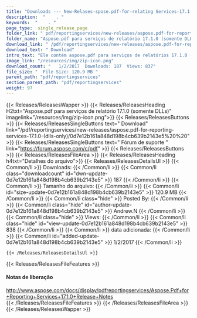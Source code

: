 ```yaml
---
title: "Downloads --- New-Relases-spose.pdf-for-relating Services-17.1.0- (somente DLLS)." 
description:  "    . " 
keywords:  "    . " 
page_type:  single_release_page
folder_link: " pdf/reportingservices/new-releases/aspose.pdf-for-reporting-services-17.1.0-(dlls-only)/"
folder_name: "Aspose.pdf para serviços de relatório 17.1.0 (somente DLLs)"
download_link: " /pdf/reportingservices/new-releases/aspose.pdf-for-reporting-services-17.1.0-(dlls-only)/0d7e12b161a848d198b4cb639b2143e5"
download_text: " Download"
intro_text: "Ele contém aspose.pdf para serviços de relatórios 17.1.0 (somente DLLs)."
image_link: "/resources/img/zip-icon.png"
download_count: "   1/2/2017  Downloads: 187  Views: 837"
file_size: "  File Size: 120.9 MB "
parent_path: "pdf/reportingservices"
section_parent_path: "pdf/reportingservices"
weight: 97
---
```


{{< Releases/ReleasesWapper >}}
  {{< Releases/ReleasesHeading H2txt="Aspose.pdf para serviços de relatório 17.1.0 (somente DLLs)" imagelink="/resources/img/zip-icon.png">}}
  {{< Releases/ReleasesButtons >}}
    {{< Releases/ReleasesSingleButtons text=" Download" link="/pdf/reportingservices/new-releases/aspose.pdf-for-reporting-services-17.1.0-(dlls-only)/0d7e12b161a848d198b4cb639b2143e5%20%20" >}}
    {{< Releases/ReleasesSingleButtons text=" Fórum de suporte " link="https://forum.aspose.com/c/pdf" >}}
  {{< Releases/ReleasesButtons >}}
  {{< Releases/ReleasesFileArea >}}
    {{< Releases/ReleasesHeading h4txt="Detalhes do arquivo">}}
    {{< Releases/ReleasesDetailsUl >}}
            {{< Common/li  >}} Downloads: {{< /Common/li >}} 
      {{< Common/li class="downloadcount" id="dwn-update-0d7e12b161a848d198b4cb639b2143e5" >}} 187 {{< /Common/li >}} 
      {{< Common/li  >}} Tamanho do arquivo: {{< /Common/li >}} 
      {{< Common/li id="size-update-0d7e12b161a848d198b4cb639b2143e5" >}} 120.9 MB {{< /Common/li >}} 
      {{< Common/li  class="hide" >}} Posted By: {{< /Common/li >}} 
      {{< Common/li class="hide" id="author-update-0d7e12b161a848d198b4cb639b2143e5" >}} Andrew.N {{< /Common/li >}} 
      {{< Common/li class="hide"  >}} Views: {{< /Common/li >}} 
      {{< Common/li class="hide" id="view-update-0d7e12b161a848d198b4cb639b2143e5" >}} 838 {{< /Common/li >}} 
      {{< Common/li  >}} data adicionada: {{< /Common/li >}} 
      {{< Common/li id="added-update-0d7e12b161a848d198b4cb639b2143e5" >}} 1/2/2017 {{< /Common/li >}} 

    {{< /Releases/ReleasesDetailsUl >}}

  {{< Releases/ReleasesFileFeatures >}}
      <h4>Notas de liberação</h4><div><a href="http://www.aspose.com/docs/display/pdfreportingservices/Aspose.Pdf+for+Reporting+Services+17.1.0+Release+Notes">http://www.aspose.com/docs/display/pdfreportingservices/Aspose.Pdf+for+Reporting+Services+17.1.0+Release+Notes</a></div>
  {{< /Releases/ReleasesFileFeatures >}}
 {{< /Releases/ReleasesFileArea >}}
{{< /Releases/ReleasesWapper >}}


